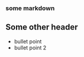 ### some markdown
## Some other header

* bullet point
* bullet point 2

<!-- Comments -->
<!-- ! Comments -->
<!-- * Comments -->
<!-- ? Comments -->
<!-- ^ Comments -->
<!--
  ! Comments
  ~ Comments
  & Comments 
-->